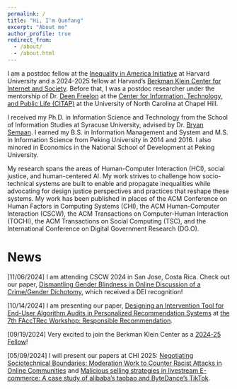 ```yaml
---
permalink: /
title: "Hi, I'm Qunfang"
excerpt: "About me"
author_profile: true
redirect_from: 
  - /about/
  - /about.html
---
```


I am a postdoc fellow at the [Inequality in America Initiative](https://inequalityinamerica.fas.harvard.edu/) at Harvard University and a 2024-2025 fellow at Harvard’s [Berkman Klein Center for Internet and Society](https://cyber.harvard.edu/). Before that, I was a postdoc researcher under the mentorship of Dr. [Deen Freelon](http://dfreelon.org/) at the [Center for Information, Technology, and Public Life (CITAP)](https://citap.unc.edu/) at the University of North Carolina at Chapel Hill. 

I received my Ph.D. in Information Science and Technology from the School of Information Studies at Syracuse University, advised by Dr. [Bryan Semaan](https://www.colorado.edu/faculty/semaan/). I earned my B.S. in Information Management and System and M.S. in Information Science from Peking University in 2014 and 2016. I also minored in Economics in the National School of Development at Peking University.

My research spans the areas of Human-Computer Interaction (HCI), social justice, and human-centered AI. My work strives to challenge how socio-technical systems are built to enable and propagate inequalities while advocating for design justice perspectives and practices that reshape these systems. My work has been published in places of the ACM Conference on Human Factors in Computing Systems (CHI), the ACM Human-Computer Interaction (CSCW), the ACM Transactions on Computer-Human Interaction (TOCHI), the ACM Transactions on Social Computing (TSC), and the International Conference on Digital Government Research (DG.O).

<!-- Qunfang’s dissertation “Conversations About Crime: Re-Enforcing and Fighting Against Platformed Racism on Reddit” unpacked how Reddit users engaged in discourse frames that both re-enforce and fight against racism, and the interactions and moderation on Reddit were deeply mediated by and through overt and covert racist ideologies. Her recent work is documenting diverse forms and scales of resistance, ranging from individual to institutional levels, and re-designing equitable systems that support end-user algorithm audits and promote transparent AI. Overall, her work contributes to epistemic resistance—providing empirical knowledge and design principles that inform how resistance can be designed and adapted across various contexts for researchers, practitioners, and policy makers.

Her work has been supported by NSF, the Google Research Scholar Program, the AnalytiXIN Initiative, Yahoo! through the InMind project, and J.P. Morgan.-->

News
======
\[11/06/2024\] I am attending CSCW 2024 in San Jose, Costa Rica. Check out our paper, [Dismantling Gender Blindness in Online Discussion of a Crime/Gender Dichotomy](https://dl.acm.org/doi/abs/10.1145/3653686), which received a DEI recognition!

\[10/14/2024\] I am presenting our paper, [Designing an Intervention Tool for End-User Algorithm Audits in Personalized Recommendation Systems](https://arxiv.org/abs/2409.13176) at [the 7th FAccTRec Workshop: Responsible Recommendation](https://facctrec.github.io/facctrec2024/).

\[09/19/2024\] Very excited to join the Berkman Klein Center as a [2024-25 Fellow](https://cyber.harvard.edu/people/qunfang-wu)!

\[05/09/2024\] I will present our papers at CHI 2025: [Negotiating Sociotechnical Boundaries: Moderation Work to Counter Racist Attacks in Online Communities](https://dl.acm.org/doi/full/10.1145/3613904.3642688) and [Malicious selling strategies in livestream E-commerce: A case study of alibaba’s taobao and ByteDance’s TikTok](https://dl.acm.org/doi/abs/10.1145/3577199). 

<!-- Join us for the [Symposium on Misinformation & Marginalization](https://citap.unc.edu/news/call-for-papers-symposium-on-misinformation-marginalization/), taking place at the University of North Carolina at Chapel Hill on October 16, 2023. Paper proposals is due on June 30. \[05/30/2023\]

I will attend the [2023 CSST Summer Research Institute](https://sociotech.net/2023-csst-summer-research-institute-boulder/) from June 26-30, 2023 at Estes Park, CO. \[04/21/2023\]

My co-mentored undergraduate research project, “Understanding
Female Entrepreneurs’ Resistance Behaviors in Algorithmic Systems” received the [SOURCE](https://research.syr.edu/source/about-the-source/) Fellowship at Syracuse University. \[11/15/2022\]

I will teach <b>Storytelling with Data</b> for the [IT Girls Program](https://ischool.syr.edu/high-school-program-introduces-range-of-stem-topics/) this summer! \[06/05/2022\]

I have successfully defended my dissertation work! \[05/09/2022\]

My summer research proposal advised by Dr. EunJeong Cheon, <b>Toward a Design Framework for Digital Equality: A Literature Review of Racialized Socio-Technical Mechanisms in Online Platforms</b> has been funded by iSchool at Syracuse University! \[04/05/2022\]

Our paper <b>Conversations About Crime: Re-Enforcing and Fighting Against Platformed Racism on Reddit</b> has been accepted to CSCW2022! \[[LINK](https://dl.acm.org/doi/abs/10.1145/3512901)\] \[11/26/2021\]


This is the front page of a website that is powered by the [academicpages template](https://github.com/academicpages/academicpages.github.io) and hosted on GitHub pages. [GitHub pages](https://pages.github.com) is a free service in which websites are built and hosted from code and data stored in a GitHub repository, automatically updating when a new commit is made to the respository. This template was forked from the [Minimal Mistakes Jekyll Theme](https://mmistakes.github.io/minimal-mistakes/) created by Michael Rose, and then extended to support the kinds of content that academics have: publications, talks, teaching, a portfolio, blog posts, and a dynamically-generated CV. You can fork [this repository](https://github.com/academicpages/academicpages.github.io) right now, modify the configuration and markdown files, add your own PDFs and other content, and have your own site for free, with no ads! An older version of this template powers my own personal website at [stuartgeiger.com](http://stuartgeiger.com), which uses [this Github repository](https://github.com/staeiou/staeiou.github.io).

A data-driven personal website
======
Like many other Jekyll-based GitHub Pages templates, academicpages makes you separate the website's content from its form. The content & metadata of your website are in structured markdown files, while various other files constitute the theme, specifying how to transform that content & metadata into HTML pages. You keep these various markdown (.md), YAML (.yml), HTML, and CSS files in a public GitHub repository. Each time you commit and push an update to the repository, the [GitHub pages](https://pages.github.com/) service creates static HTML pages based on these files, which are hosted on GitHub's servers free of charge.

Many of the features of dynamic content management systems (like Wordpress) can be achieved in this fashion, using a fraction of the computational resources and with far less vulnerability to hacking and DDoSing. You can also modify the theme to your heart's content without touching the content of your site. If you get to a point where you've broken something in Jekyll/HTML/CSS beyond repair, your markdown files describing your talks, publications, etc. are safe. You can rollback the changes or even delete the repository and start over -- just be sure to save the markdown files! Finally, you can also write scripts that process the structured data on the site, such as [this one](https://github.com/academicpages/academicpages.github.io/blob/master/talkmap.ipynb) that analyzes metadata in pages about talks to display [a map of every location you've given a talk](https://academicpages.github.io/talkmap.html).

Getting started
======
1. Register a GitHub account if you don't have one and confirm your e-mail (required!)
1. Fork [this repository](https://github.com/academicpages/academicpages.github.io) by clicking the "fork" button in the top right. 
1. Go to the repository's settings (rightmost item in the tabs that start with "Code", should be below "Unwatch"). Rename the repository "[your GitHub username].github.io", which will also be your website's URL.
1. Set site-wide configuration and create content & metadata (see below -- also see [this set of diffs](http://archive.is/3TPas) showing what files were changed to set up [an example site](https://getorg-testacct.github.io) for a user with the username "getorg-testacct")
1. Upload any files (like PDFs, .zip files, etc.) to the files/ directory. They will appear at https://[your GitHub username].github.io/files/example.pdf.  
1. Check status by going to the repository settings, in the "GitHub pages" section

Site-wide configuration
------
The main configuration file for the site is in the base directory in [_config.yml](https://github.com/academicpages/academicpages.github.io/blob/master/_config.yml), which defines the content in the sidebars and other site-wide features. You will need to replace the default variables with ones about yourself and your site's github repository. The configuration file for the top menu is in [_data/navigation.yml](https://github.com/academicpages/academicpages.github.io/blob/master/_data/navigation.yml). For example, if you don't have a portfolio or blog posts, you can remove those items from that navigation.yml file to remove them from the header. 

Create content & metadata
------
For site content, there is one markdown file for each type of content, which are stored in directories like _publications, _talks, _posts, _teaching, or _pages. For example, each talk is a markdown file in the [_talks directory](https://github.com/academicpages/academicpages.github.io/tree/master/_talks). At the top of each markdown file is structured data in YAML about the talk, which the theme will parse to do lots of cool stuff. The same structured data about a talk is used to generate the list of talks on the [Talks page](https://academicpages.github.io/talks), each [individual page](https://academicpages.github.io/talks/2012-03-01-talk-1) for specific talks, the talks section for the [CV page](https://academicpages.github.io/cv), and the [map of places you've given a talk](https://academicpages.github.io/talkmap.html) (if you run this [python file](https://github.com/academicpages/academicpages.github.io/blob/master/talkmap.py) or [Jupyter notebook](https://github.com/academicpages/academicpages.github.io/blob/master/talkmap.ipynb), which creates the HTML for the map based on the contents of the _talks directory).

**Markdown generator**

I have also created [a set of Jupyter notebooks](https://github.com/academicpages/academicpages.github.io/tree/master/markdown_generator
) that converts a CSV containing structured data about talks or presentations into individual markdown files that will be properly formatted for the academicpages template. The sample CSVs in that directory are the ones I used to create my own personal website at stuartgeiger.com. My usual workflow is that I keep a spreadsheet of my publications and talks, then run the code in these notebooks to generate the markdown files, then commit and push them to the GitHub repository.

How to edit your site's GitHub repository
------
Many people use a git client to create files on their local computer and then push them to GitHub's servers. If you are not familiar with git, you can directly edit these configuration and markdown files directly in the github.com interface. Navigate to a file (like [this one](https://github.com/academicpages/academicpages.github.io/blob/master/_talks/2012-03-01-talk-1.md) and click the pencil icon in the top right of the content preview (to the right of the "Raw | Blame | History" buttons). You can delete a file by clicking the trashcan icon to the right of the pencil icon. You can also create new files or upload files by navigating to a directory and clicking the "Create new file" or "Upload files" buttons. 

Example: editing a markdown file for a talk
![Editing a markdown file for a talk](/images/editing-talk.png)

For more info
------
More info about configuring academicpages can be found in [the guide](https://academicpages.github.io/markdown/). The [guides for the Minimal Mistakes theme](https://mmistakes.github.io/minimal-mistakes/docs/configuration/) (which this theme was forked from) might also be helpful. -->

